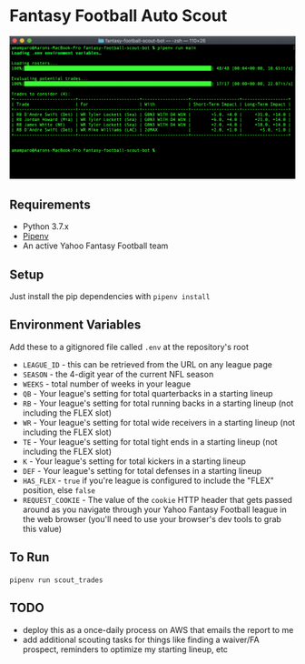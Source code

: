 # Fantasy Football Auto Scout

![Screenshot](img/screenshot.png)

## Requirements
- Python 3.7.x
- [Pipenv](https://pypi.org/project/pipenv/)
- An active Yahoo Fantasy Football team

## Setup
Just install the pip dependencies with `pipenv install`

## Environment Variables
Add these to a gitignored file called `.env` at the repository's root
- `LEAGUE_ID` - this can be retrieved from the URL on any league page
- `SEASON` - the 4-digit year of the current NFL season
- `WEEKS` - total number of weeks in your league
- `QB` - Your league's setting for total quarterbacks in a starting lineup
- `RB` - Your league's setting for total running backs in a starting lineup (not including the FLEX slot)
- `WR` - Your league's setting for total wide receivers in a starting lineup (not including the FLEX slot)
- `TE` - Your league's setting for total tight ends in a starting lineup (not including the FLEX slot)
- `K` - Your league's setting for total kickers in a starting lineup
- `DEF` - Your league's setting for total defenses in a starting lineup
- `HAS_FLEX` - `true` if you're league is configured to include the "FLEX" position, else `false`
- `REQUEST_COOKIE` - The value of the `cookie` HTTP header that gets passed around as you navigate through your Yahoo Fantasy Football league in the web browser (you'll need to use your browser's dev tools to grab this value)

## To Run
`pipenv run scout_trades`

## TODO
- deploy this as a once-daily process on AWS that emails the report to me
- add additional scouting tasks for things like finding a waiver/FA prospect, reminders to optimize my starting lineup, etc